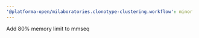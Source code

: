 ```yaml
---
'@platforma-open/milaboratories.clonotype-clustering.workflow': minor
---
```


Add 80% memory limit to mmseq
